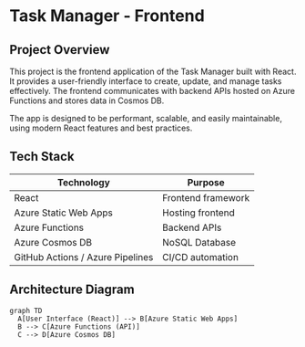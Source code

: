 # Task Manager - Frontend

## Project Overview

This project is the frontend application of the Task Manager built with React. It provides a user-friendly interface to create, update, and manage tasks effectively. The frontend communicates with backend APIs hosted on Azure Functions and stores data in Cosmos DB.

The app is designed to be performant, scalable, and easily maintainable, using modern React features and best practices.

## Tech Stack

| Technology                       | Purpose            |
| -------------------------------- | ------------------ |
| React                            | Frontend framework |
| Azure Static Web Apps            | Hosting frontend   |
| Azure Functions                  | Backend APIs       |
| Azure Cosmos DB                  | NoSQL Database     |
| GitHub Actions / Azure Pipelines | CI/CD automation   |

## Architecture Diagram

```mermaid
graph TD
  A[User Interface (React)] --> B[Azure Static Web Apps]
  B --> C[Azure Functions (API)]
  C --> D[Azure Cosmos DB]
